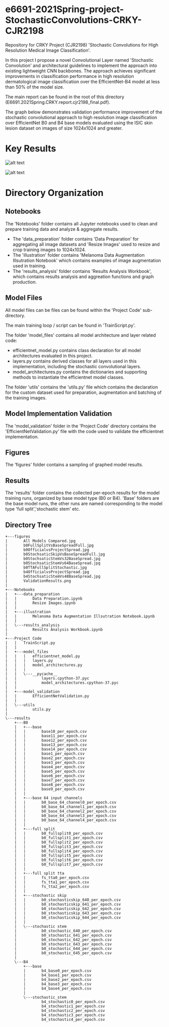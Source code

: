 # e6691-2021Spring-project-StochasticConvolutions-CRKY-CJR2198

Repository for CRKY Project (CJR2198) 'Stochastic Convolutions for High Resolution Medical Image Classification'.

In this project I propose a novel Convolutional Layer named 'Stochastic Convolution' and architectural guidelines to implement the approach into existing lightweight CNN backbones. The approach achieves significant improvements in classification performance in high resolution dermatological image classification over the EfficientNet-B4 model at less than 50% of the model size.

The main report can be found in the root of this directory (E6691.2021Spring.CRKY.report.cjr2198_final.pdf).

The graph below demonstrates validation performance improvement of the stochastic convolutional approach to high resolution image classification over EfficientNet B0 and B4 base 
models evaluated using the ISIC skin lesion dataset on images of size 1024x1024 and greater.

# Key Results

![alt text](https://github.com/ecbme6040/e6691-2021spring-project-StochasticConvolutions-CRKY-CJR2198/blob/main/figures/ValidationResults.png?raw=true)

![alt text](https://github.com/ecbme6040/e6691-2021spring-project-StochasticConvolutions-CRKY-CJR2198/blob/main/figures/All%20Models%20Compared.jpg?raw=true)


# Directory Organization

## Notebooks

The 'Notebooks' folder contains all Jupyter notebooks used to clean and prepare training data and analyze & aggregate results.

* The 'data_preparation' folder contains 'Data Preparation' for aggregating all image datasets and  'Resize Images' used to resize and crop training images to 1024x1024.
* The 'illustration' folder contains 'Melanoma Data Augmentation Illsutration Notebook' which contains examples of image augmentation used in training.
* The 'results_analysis' folder contains 'Results Analysis Workbook', which contains results analysis and aggreation functions and graph production.

## Model Files 

All model files can be files can be found within the 'Project Code' sub-directory.

The main training loop / script can be found in 'TrainScript.py'.

The folder 'model_files' contains all model architecture and layer related code:
 
 * efficientnet_model.py contains class declaration for all model architectures evaluated in this project.
 * layers.py contains derived classes for all layers used in this implementation, including the stochastic convolutional layers.
 * model_architectures.py contains the dictionaries and supporting methods to instantiate the efficientnet model classes.

The folder 'utils' contains the 'utils.py' file which contains the declaration for the custom dataset used for preparation, augmentation and batching of the training images.

## Model Implementation Validation

The 'model_validation' folder in the 'Project Code' directory contains the 'EfficientNetValidation.py' file with the code used to validate the efficientnet implementation.

## Figures

The 'figures' folder contains a sampling of graphed model results.

## Results

The 'results' folder contains the collected per-epoch results for the model training runs, organized by base model type (B0 or B4). 'Base' folders are the base model runs, the other runs are named corresponding to the model type 'full split','stochastic stem' etc.


## Directory Tree

```
+---figures
|       All Models Compared.jpg
|       b0FullSplitVsBaseSpreadFull.jpg
|       b0OfficialvsProjectSpread.jpg
|       b0StochsaticSkipVsBaseSpreadFull.jpg
|       b0StochsaticStemVs32BaseSpread.jpg
|       b0StochsaticStemVs64BaseSpread.jpg
|       b0TTAFullSplitStochastic.jpg
|       b4OfficialvsProjectSpread.jpg
|       b4StochsaticStemVs48BaseSpread.jpg
|       ValidationResults.png
|       
+---Notebooks
|   +---data_preparation
|   |       Data Preparation.ipynb
|   |       Resize Images.ipynb
|   |       
|   +---illustration
|   |       Melanoma Data Augmentation Illsutration Notebook.ipynb
|   |       
|   \---results_analysis
|           Results Analysis Workbook.ipynb
|           
+---Project Code
|   |   TrainScript.py
|   |   
|   +---model_files
|   |   |   efficientnet_model.py
|   |   |   layers.py
|   |   |   model_architectures.py
|   |   |   
|   |   \---__pycache__
|   |           layers.cpython-37.pyc
|   |           model_architectures.cpython-37.pyc
|   |           
|   +---model_validation
|   |       EfficientNetValidation.py
|   |       
|   \---utils
|           utils.py
|           
\---results
    +---B0
    |   +---base
    |   |       base10_per_epoch.csv
    |   |       base11_per_epoch.csv
    |   |       base12_per_epoch.csv
    |   |       base13_per_epoch.csv
    |   |       base14_per_epoch.csv
    |   |       base1_per_epoch.csv
    |   |       base2_per_epoch.csv
    |   |       base3_per_epoch.csv
    |   |       base4_per_epoch.csv
    |   |       base5_per_epoch.csv
    |   |       base6_per_epoch.csv
    |   |       base7_per_epoch.csv
    |   |       base8_per_epoch.csv
    |   |       base9_per_epoch.csv
    |   |       
    |   +---base 64 input channels
    |   |       b0_base_64_channel0_per_epoch.csv
    |   |       b0_base_64_channel1_per_epoch.csv
    |   |       b0_base_64_channel2_per_epoch.csv
    |   |       b0_base_64_channel3_per_epoch.csv
    |   |       b0_base_64_channel4_per_epoch.csv
    |   |       
    |   +---full split
    |   |       b0_fullsplit0_per_epoch.csv
    |   |       b0_fullsplit1_per_epoch.csv
    |   |       b0_fullsplit2_per_epoch.csv
    |   |       b0_fullsplit3_per_epoch.csv
    |   |       b0_fullsplit4_per_epoch.csv
    |   |       b0_fullsplit5_per_epoch.csv
    |   |       b0_fullsplit6_per_epoch.csv
    |   |       b0_fullsplit7_per_epoch.csv
    |   |       
    |   +---full split tta
    |   |       fs_tta0_per_epoch.csv
    |   |       fs_tta1_per_epoch.csv
    |   |       fs_tta2_per_epoch.csv
    |   |       
    |   +---stochastic skip
    |   |       b0_stochasticskip_640_per_epoch.csv
    |   |       b0_stochasticskip_641_per_epoch.csv
    |   |       b0_stochasticskip_642_per_epoch.csv
    |   |       b0_stochasticskip_643_per_epoch.csv
    |   |       b0_stochasticskip_644_per_epoch.csv
    |   |       
    |   \---stochastic stem
    |           b0_stochastic_640_per_epoch.csv
    |           b0_stochastic_641_per_epoch.csv
    |           b0_stochastic_642_per_epoch.csv
    |           b0_stochastic_643_per_epoch.csv
    |           b0_stochastic_644_per_epoch.csv
    |           b0_stochastic_645_per_epoch.csv
    |           
    \---B4
        +---base
        |       b4_base0_per_epoch.csv
        |       b4_base1_per_epoch.csv
        |       b4_base2_per_epoch.csv
        |       b4_base3_per_epoch.csv
        |       b4_base4_per_epoch.csv
        |       
        \---stochastic_stem
                b4_stochastic0_per_epoch.csv
                b4_stochastic1_per_epoch.csv
                b4_stochastic2_per_epoch.csv
                b4_stochastic3_per_epoch.csv
                b4_stochastic4_per_epoch.csv
```


